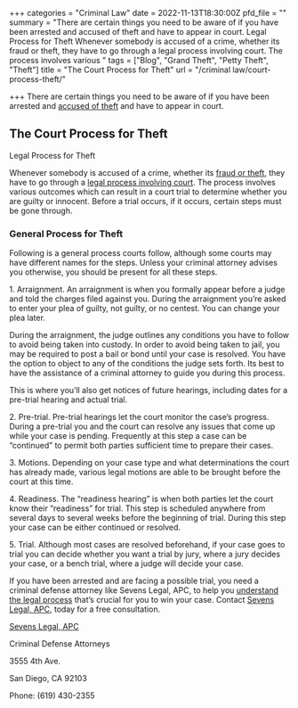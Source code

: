 +++
categories = "Criminal Law"
date = 2022-11-13T18:30:00Z
pfd_file = ""
summary = "There are certain things you need to be aware of if you have been arrested and accused of theft and have to appear in court. Legal Process for Theft Whenever somebody is accused of a crime, whether its fraud or theft, they have to go through a legal process involving court. The process involves various "
tags = ["Blog", "Grand Theft", "Petty Theft", "Theft"]
title = "The Court Process for Theft"
url = "/criminal law/court-process-theft/"

+++
There are certain things you need to be aware of if you have been arrested and [accused of theft](https://www.sevenslegal.com/san-diego-theft-lawyer/ "San Diego Theft Lawyer") and have to appear in court.

## The Court Process for Theft

Legal Process for Theft

Whenever somebody is accused of a crime, whether its [fraud or theft](https://www.sevenslegal.com/san-diego-theft-lawyer/ "San Diego Theft Lawyer"), they have to go through a [legal process involving court](https://www.sevenslegal.com/san-diego-theft-lawyer/ "San Diego Theft Lawyer"). The process involves various outcomes which can result in a court trial to determine whether you are guilty or innocent. Before a trial occurs, if it occurs, certain steps must be gone through.

### General Process for Theft

Following is a general process courts follow, although some courts may have different names for the steps. Unless your criminal attorney advises you otherwise, you should be present for all these steps.

1\. Arraignment. An arraignment is when you formally appear before a judge and told the charges filed against you. During the arraignment you’re asked to enter your plea of guilty, not guilty, or no centest. You can change your plea later.

During the arraignment, the judge outlines any conditions you have to follow to avoid being taken into custody. In order to avoid being taken to jail, you may be required to post a bail or bond until your case is resolved. You have the option to object to any of the conditions the judge sets forth. Its best to have the assistance of a criminal attorney to guide you during this process.

This is where you’ll also get notices of future hearings, including dates for a pre-trial hearing and actual trial.

2\. Pre-trial. Pre-trial hearings let the court monitor the case’s progress. During a pre-trial you and the court can resolve any issues that come up while your case is pending. Frequently at this step a case can be “continued” to permit both parties sufficient time to prepare their cases.

3\. Motions. Depending on your case type and what determinations the court has already made, various legal motions are able to be brought before the court at this time.

4\. Readiness. The “readiness hearing” is when both parties let the court know their “readiness” for trial. This step is scheduled anywhere from several days to several weeks before the beginning of trial. During this step your case can be either continued or resolved.

5\. Trial. Although most cases are resolved beforehand, if your case goes to trial you can decide whether you want a trial by jury, where a jury decides your case, or a bench trial, where a judge will decide your case.

If you have been arrested and are facing a possible trial, you need a criminal defense attorney like Sevens Legal, APC, to help you [understand the legal process](https://www.sevenslegal.com/san-diego-theft-lawyer/ "San Diego Theft Lawyer") that’s crucial for you to win your case. Contact [Sevens Legal, APC](https://www.sevenslegal.com/ "Sevens Legal, APC"), today for a free consultation.

[Sevens Legal, APC](https://www.sevenslegal.com/ "Sevens Legal, APC")

Criminal Defense Attorneys

3555 4th Ave.

San Diego, CA 92103

Phone: (619) 430-2355